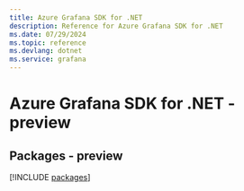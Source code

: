 ```yaml
---
title: Azure Grafana SDK for .NET
description: Reference for Azure Grafana SDK for .NET
ms.date: 07/29/2024
ms.topic: reference
ms.devlang: dotnet
ms.service: grafana
---
```

# Azure Grafana SDK for .NET - preview
## Packages - preview
[!INCLUDE [packages](grafana-index.md)]